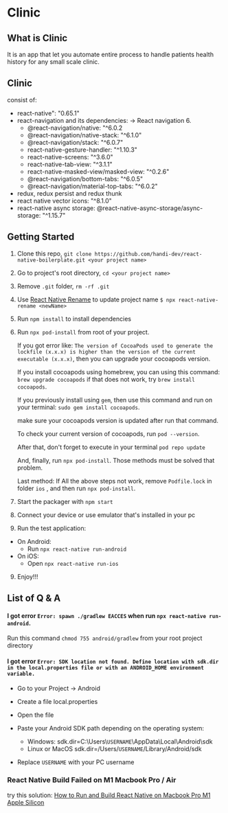 # Clinic

## What is Clinic

It is an app that let you automate entire process to handle patients health history for any small scale clinic.

## Clinic

consist of:

- react-native": "0.65.1"
- react-navigation and its dependencies: -> React navigation 6.
  - @react-navigation/native: "^6.0.2
  - @react-navigation/native-stack: "^6.1.0"
  - @react-navigation/stack: "^6.0.7"
  - react-native-gesture-handler: "^1.10.3"
  - react-native-screens: "^3.6.0"
  - react-native-tab-view: "^3.1.1"
  - react-native-masked-view/masked-view: "^0.2.6"
  - @react-navigation/bottom-tabs: "^6.0.5"
  - @react-navigation/material-top-tabs: "^6.0.2"
- redux, redux persist and redux thunk
- react native vector icons: "^8.1.0"
- react-native async storage: @react-native-async-storage/async-storage: "^1.15.7"

## Getting Started

1. Clone this repo, `git clone https://github.com/handi-dev/react-native-boilerplate.git <your project name>`
2. Go to project's root directory, `cd <your project name>`
3. Remove `.git` folder, `rm -rf .git`
4. Use [React Native Rename](https://github.com/junedomingo/react-native-rename) to update project name `$ npx react-native-rename <newName>`
5. Run `npm install` to install dependencies
6. Run `npx pod-install` from root of your project.

   If you got error like: `The version of CocoaPods used to generate the lockfile (x.x.x) is higher than the version of the current executable (x.x.x)`, then you can upgrade your cocoapods version.

   If you install cocoapods using homebrew, you can using this command: `brew upgrade cocoapods` if that does not work, try `brew install cocoapods`.

   If you previously install using `gem`, then use this command and run on your terminal: `sudo gem install cocoapods`.

   make sure your cocoapods version is updated after run that command.

   To check your current version of cocoapods, run `pod --version`.

   After that, don't forget to execute in your terminal `pod repo update`

   And, finally, run `npx pod-install`. Those methods must be solved that problem.

   Last method: If All the above steps not work, remove `Podfile.lock` in folder `ios` , and then run `npx pod-install`.

7. Start the packager with `npm start`
8. Connect your device or use emulator that's installed in your pc
9. Run the test application:

- On Android:
  - Run `npx react-native run-android`
- On iOS:
  - Open `npx react-native run-ios`

9. Enjoy!!!

## List of Q & A

#### I got error `Error: spawn ./gradlew EACCES` when run `npx react-native run-android`.

Run this command `chmod 755 android/gradlew` from your root project directory

#### I got error `Error: SDK location not found. Define location with sdk.dir in the local.properties file or with an ANDROID_HOME environment variable.`

- Go to your Project -> Android
- Create a file local.properties
- Open the file
- Paste your Android SDK path depending on the operating system:

  - Windows:
    sdk.dir=C:\\Users\\`USERNAME`\\AppData\\Local\\Android\\sdk
  - Linux or MacOS
    sdk.dir=/Users/`USERNAME`/Library/Android/sdk

- Replace `USERNAME` with your PC username

### React Native Build Failed on M1 Macbook Pro / Air

try this solution: [How to Run and Build React Native on Macbook Pro M1 Apple Silicon](https://handi.dev/blog/how-run-react-native-on-macbook-m1-apple-silicon)
